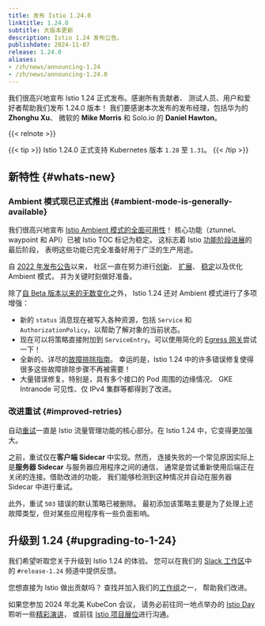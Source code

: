 ```yaml
---
title: 发布 Istio 1.24.0
linktitle: 1.24.0
subtitle: 大版本更新
description: Istio 1.24 发布公告。
publishdate: 2024-11-07
release: 1.24.0
aliases:
- /zh/news/announcing-1.24
- /zh/news/announcing-1.24.0
---
```


我们很高兴地宣布 Istio 1.24 正式发布。感谢所有贡献者、
测试人员、用户和爱好者帮助我们发布 1.24.0 版本！
我们要感谢本次发布的发布经理，包括华为的 **Zhonghu Xu**、
微软的 **Mike Morris** 和 Solo.io 的 **Daniel Hawton**。

{{< relnote >}}

{{< tip >}}
Istio 1.24.0 正式支持 Kubernetes 版本 `1.28` 至 `1.31`。
{{< /tip >}}

## 新特性 {#whats-new}

### Ambient 模式现已正式推出 {#ambient-mode-is-generally-available}

我们很高兴地宣布 [Istio Ambient 模式的全面可用性](/zh/blog/2024/ambient-reaches-ga/)！
核心功能（ztunnel、waypoint 和 API）已被 Istio TOC 标记为稳定。
这标志着 Istio [功能阶段进展](/zh/docs/releases/feature-stages/)的最后阶段，
表明这些功能已完全准备好用于广泛的生产用途。

自 [2022 年发布公告](/zh/blog/2022/introducing-ambient-mesh/)以来，
社区一直在努力进行[创新](/zh/blog/2024/inpod-traffic-redirection-ambient/)、
[扩展](/zh/blog/2024/ambient-vs-cilium/)、
[稳定](/zh/blog/2024/ambient-reaches-beta/)以及优化 Ambient 模式，
并为关键时刻做好准备。

除了[自 Beta 版本以来的无数变化](/zh/news/releases/1.23.x/announcing-1.23/#ambient-ambient-ambient)之外，
Istio 1.24 还对 Ambient 模式进行了多项增强：

* 新的 `status` 消息现在被写入各种资源，包括 `Service`
  和 `AuthorizationPolicy`，以帮助了解对象的当前状态。
* 现在可以将策略直接附加到 `ServiceEntry`。可以使用简化的
  [Egress 网关](https://www.solo.io/blog/egress-gateways-made-easy/)尝试一下！
* 全新的、详尽的[故障排除指南](https://github.com/istio/istio/wiki/Troubleshooting-Istio-Ambient)。
  幸运的是，Istio 1.24 中的许多错误修复使得很多这些故障排除步骤不再被需要！
* 大量错误修复。特别是，具有多个接口的 Pod 周围的边缘情况、
  GKE Intranode 可见性、仅 IPv4 集群等都得到了改进。

### 改进重试 {#improved-retries}

自动[重试](/zh/docs/concepts/traffic-management/#retries)一直是
Istio 流量管理功能的核心部分。在 Istio 1.24 中，它变得更加强大。

之前，重试仅在**客户端 Sidecar** 中实现。然而，
连接失败的一个常见原因实际上是**服务器 Sidecar** 与服务器应用程序之间的通信，
通常是尝试重新使用后端正在关闭的连接。借助改进的功能，
我们能够检测到这种情况并自动在服务器 Sidecar 中进行重试。

此外，重试 `503` 错误的默认策略已被删除。
最初添加该策略主要是为了处理上述故障类型，但对某些应用程序有一些负面影响。

## 升级到 1.24 {#upgrading-to-1-24}

我们希望听取您关于升级到 Istio 1.24 的体验。
您可以在我们的 [Slack 工作区](https://slack.istio.io/)中的
`#release-1.24` 频道中提供反馈。

您想直接为 Istio 做出贡献吗？
查找并加入我们的[工作组](https://github.com/istio/community/blob/master/WORKING-GROUPS.md)之一，
帮助我们改进。

如果您参加 2024 年北美 KubeCon 会议，
请务必前往同一地点举办的 [Istio Day](https://events.linuxfoundation.org/kubecon-cloudnativecon-north-america/co-located-events/istio-day/)
聆听一些[精彩演讲](/zh/blog/2024/kubecon-na/)，
或前往 [Istio 项目展位](https://events.linuxfoundation.org/kubecon-cloudnativecon-north-america/venue-travel/#venue-maps)进行沟通。

